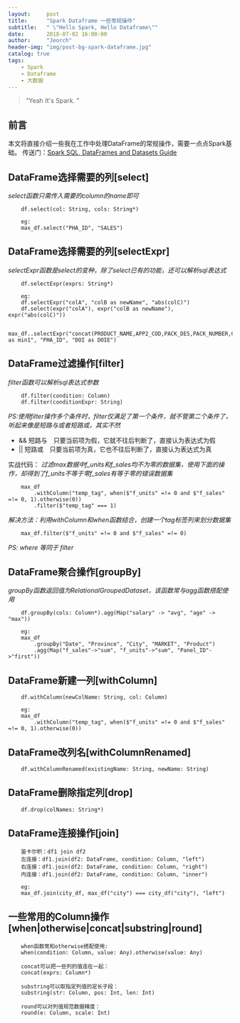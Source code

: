 ```yaml
---
layout:     post
title:      "Spark Dataframe 一些常规操作"
subtitle:   " \"Hello Spark, Hello Dataframe\""
date:       2018-07-02 16:00:00
author:     "Jeorch"
header-img: "img/post-bg-spark-dataframe.jpg"
catalog: true
tags:
    - Spark
    - Dataframe
    - 大数据
---
```


> “Yeah It's Spark. ”


## 前言

本文将直接介绍一些我在工作中处理DataFrame的常规操作，需要一点点Spark基础。
传送门：[Spark SQL, DataFrames and Datasets Guide](http://spark.apache.org/docs/latest/sql-programming-guide.html)

## DataFrame选择需要的列[select]
*select函数只需传入需要的column的name即可*

        df.select(col: String, cols: String*)

        eg:
        max_df.select("PHA_ID", "SALES")

## DataFrame选择需要的列[selectExpr]
*selectExpr函数是select的变种，除了select已有的功能，还可以解析sql表达式*

        df.selectExpr(exprs: String*)

        eg:
        df.selectExpr("colA", "colB as newName", "abs(colC)")
        df.select(expr("colA"), expr("colB as newName"), expr("abs(colC)"))

        max_df..selectExpr("concat(PRODUCT_NAME,APP2_COD,PACK_DES,PACK_NUMBER,CORP_NAME) as min1", "PHA_ID", "DOI as DOIE")

## DataFrame过滤操作[filter]
*filter函数可以解析sql表达式参数*

        df.filter(condition: Column)
        df.filter(conditionExpr: String)

*PS:使用filter操作多个条件时，filter仅满足了第一个条件，就不管第二个条件了，听起来像是短路与或者短路或，其实不然*
  - && 短路与　只要当前项为假，它就不往后判断了，直接认为表达式为假
  - || 短路或　只要当前项为真，它也不往后判断了，直接认为表达式为真

实战代码：
*过滤max数据中f_units和f_sales均不为零的数据集，使用下面的操作，却得到了f_units不等于零f_sales有等于零的错误数据集*

        max_df
            .withColumn("temp_tag", when($"f_units" =!= 0 and $"f_sales" =!= 0, 1).otherwise(0))
            .filter($"temp_tag" === 1)

*解决方法：利用withColumn和when函数结合，创建一个tag标签列来划分数据集*

        max_df.filter($"f_units" =!= 0 and $"f_sales" =!= 0)

*PS: where 等同于 filter*

## DataFrame聚合操作[groupBy]
*groupBy函数返回值为RelationalGroupedDataset，该函数常与agg函数搭配使用*

        df.groupBy(cols: Column*).agg(Map("salary" -> "avg", "age" -> "max"))

        eg:
        max_df
            .groupBy("Date", "Province", "City", "MARKET", "Product")
            .agg(Map("f_sales"->"sum", "f_units"->"sum", "Panel_ID"->"first"))

## DataFrame新建一列[withColumn]

        df.withColumn(newColName: String, col: Column)

        eg:
        max_df
            .withColumn("temp_tag", when($"f_units" =!= 0 and $"f_sales" =!= 0, 1).otherwise(0))


## DataFrame改列名[withColumnRenamed]

        df.withColumnRenamed(existingName: String, newName: String)

## DataFrame删除指定列[drop]

        df.drop(colNames: String*)        

## DataFrame连接操作[join]

        笛卡尔积：df1 join df2
        左连接：df1.join(df2: DataFrame, condition: Column, "left")
        右连接：df1.join(df2: DataFrame, condition: Column, "right")
        内连接：df1.join(df2: DataFrame, condition: Column, "inner")

        eg:
        max_df.join(city_df, max_df("city") === city_df("city"), "left")

## 一些常用的Column操作[when|otherwise|concat|substring|round]

        when函数常和otherwise搭配使用:
        when(condition: Column, value: Any).otherwise(value: Any)

        concat可以把一些列的值连在一起：
        concat(exprs: Column*)

        substring可以取指定列值的定长子段：
        substring(str: Column, pos: Int, len: Int)

        round可以对列值规范数据精度：
        round(e: Column, scale: Int)
